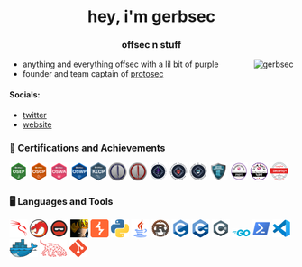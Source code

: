 <h1 align="center">hey, i'm gerbsec</h1>
<h3 align="center">offsec n stuff</h3>


<img align="right" src="https://github-readme-stats.vercel.app/api?username=gerbsec&show_icons=true&locale=en&theme=tokyonight" alt="gerbsec"/>


- anything and everything offsec with a lil bit of purple
- founder and team captain of [protosec](https://twitter.com/protos3c)


#### Socials:
- [twitter](https://twitter.com/gerbsec)
- [website](https://gerbsec.com)

### 🏅 Certifications and Achievements

<a href="https://www.credential.net/162127db-4ef3-4fb7-814d-d71aa874eb66">![OSEP](./icons/osep.png "OSEP")</a>
<a href="https://www.credential.net/aaf2c998-78c4-4714-add1-7185a3602a91">![OSCP](./icons/oscp.png "OSCP")</a>
<a href="https://www.credential.net/19e60313-d540-407e-9ab2-4d400ab1d516">![OSWA](./icons/oswa.png "OSWA")</a>
<a href="https://www.credential.net/ffee954b-6fbc-4acd-9611-25d983622051">![OSWP](./icons/oswp.png "OSWP")</a>
<a href="https://www.credential.net/1857913a-1503-4522-aea7-acb1b322f286">![KLCP](./icons/klcp.png "KLCP")</a>
<a href="https://eu.badgr.com/public/assertions/a4EMav_CSaWQ5yhANMUqew">![CRTL](./icons/crtl.png "CRTL")</a>
<a href="https://api.eu.badgr.io/public/assertions/zMkwZ-sjQLWBDMVP6qbyZg">![CRTO](./icons/crto.png "CRTO")</a>
<a href="https://www.credly.com/badges/fc1dae51-8b79-4c60-9f85-24dc992a7230/public_url">![CPTS](./icons/cpts.png "CPTS")</a>
<a href="https://www.credly.com/badges/cd99db08-80f8-4309-9aa2-5ab54edd47a0/public_url">![CBBH](./icons/cbbh.png "CBBH")</a>
<a href="https://www.credly.com/badges/8199f750-ceca-4900-9cc8-c3b67b6525fd/public_url">![CDSA](./icons/cdsa.png "CDSA")</a>
<a href="https://www.credential.net/55133e9c-8420-4474-aabe-0385f9612c2a">![CRTP](./icons/crtp.png "CRTP")</a>
<a href="https://www.credential.net/8f673747-46f1-45b7-916e-b8bf82ffafc5">![PNPT](./icons/pnpt.png "PNPT")</a>
<a href="https://www.credential.net/83e803b8-50f0-4b7f-b543-8e65c021b69b">![PJPT](./icons/pjpt.png "PJPT")</a>
<a href="https://www.credly.com/badges/ac9a43b9-51bd-43a8-855f-cdaa942c13ac/public_url">![SEC+](./icons/sec+.png "SEC+")</a>

### 🖥️ Languages and Tools
![Kali Linux](./icons/kalilinux.png "Kali Linux")
![Ghidra](./icons/Ghidra.png "Ghidra")
![BinaryNinja](./icons/binaryninja.png "BinaryNinja")
![Cobalt Strike](./icons/cobaltstrike.png "Cobalt Strike")
![BurpSuite](./icons/BurpSuite.png "BurpSuite")
![Python](./icons/python.png "Python")
![Java](./icons/java.png "Java")
![Rust](./icons/rust.png "Rust")
![C](./icons/c.png "C")
![C++](./icons/cpp.png "C++")
![C#](./icons/csharp.png "C#")
![Golang](./icons/golang.png "Golang")
![PowerShell](./icons/powershell.png "PowerShell")
![VScode](./icons/vscode.png "VScode") 
![Docker](./icons/docker.png "Docker")
![Bloodhound](./icons/bloodhound.png "Bloodhound")
![git](./icons/git.png "git")
